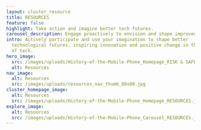 ```yaml
---
layout: cluster_resource
title: RESOURCES
feature: false
highlight: Take action and imagine better tech futures.
carousel_description: Engage proactively to envision and shape improved technological futures.
intro: Actively participate and use your imagination to shape better
  technological futures, inspiring innovation and positive change in the world
  of tech.
hero_image:
  src: /images/uploads/History-of-the-Mobile-Phone_Homepage_RISK & SAFETY.jpg
  alt: Resources
nav_image:
  alt: Resources
  src: /images/uploads/resources_nav_thumb_80x80.jpg
cluster_homepage_image:
  alt: Resources
  src: /images/uploads/History-of-the-Mobile-Phone_Homepage_RESOURCES.jpg
explore_image:
  alt: Resources
  src: /images/uploads/History-of-the-Mobile-Phone_Carousel_RESOURCES.jpg
---
```

